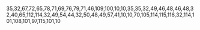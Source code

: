 35,32,67,72,65,78,71,69,76,79,71,46,109,100,10,10,35,35,32,49,46,48,46,48,32,40,65,112,114,32,49,54,44,32,50,48,49,57,41,10,10,70,105,114,115,116,32,114,101,108,101,97,115,101,10